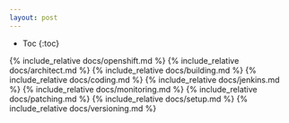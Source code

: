 ```yaml
---
layout: post
---
```


* Toc
{:toc}

{% include_relative docs/openshift.md %}
{% include_relative docs/architect.md %}
{% include_relative docs/building.md %}
{% include_relative docs/coding.md %}
{% include_relative docs/jenkins.md %}
{% include_relative docs/monitoring.md %}
{% include_relative docs/patching.md %}
{% include_relative docs/setup.md %}
{% include_relative docs/versioning.md %}
